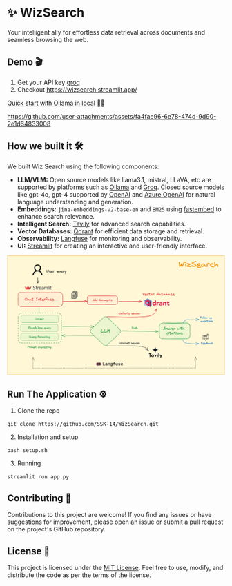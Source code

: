 # ✨ WizSearch
Your intelligent ally for effortless data retrieval across documents and seamless browsing the web.

## Demo 🎬
1. Get your API key [groq](https://console.groq.com/keys)
2. Checkout https://wizsearch.streamlit.app/

[Quick start with Ollama in local 🦙✨](./docs/OLLAMA.md)

https://github.com/user-attachments/assets/fa4fae96-6e78-474d-9d90-2e1d64833008

## How we built it 🛠️
We built Wiz Search using the following components:
- **LLM/VLM:** Open source models like llama3.1, mistral, LLaVA, etc are supported by platforms such as [Ollama](https://ollama.ai/) and [Groq](https://console.groq.com/docs/models). Closed source models like gpt-4o, gpt-4 supported by [OpenAI](https://platform.openai.com/docs/models) and [Azure OpenAI](https://azure.microsoft.com/en-in/products/ai-services/openai-service) for natural language understanding and generation.
- **Embeddings:** `jina-embeddings-v2-base-en` and `BM25` using [fastembed](https://github.com/qdrant/fastembed) to enhance search relevance.
- **Intelligent Search:** [Tavily](https://tavily.com/) for advanced search capabilities.
- **Vector Databases:** [Qdrant](https://qdrant.tech/) for efficient data storage and retrieval.
- **Observability:** [Langfuse](https://www.langfuse.com/) for monitoring and observability.
- **UI:** [Streamlit](https://streamlit.io/) for creating an interactive and user-friendly interface.

![Architecture](./src/assets/arch.png)

## Run The Application ⚙️
1. Clone the repo
```
git clone https://github.com/SSK-14/WizSearch.git
```

2. Installation and setup  
```
bash setup.sh
```

3. Running
```
streamlit run app.py 
```

## Contributing 🤝
Contributions to this project are welcome! If you find any issues or have suggestions for improvement, please open an issue or submit a pull request on the project's GitHub repository.

## License 📝
This project is licensed under the [MIT License](https://github.com/SSK-14/WizSearch/blob/main/LICENSE). Feel free to use, modify, and distribute the code as per the terms of the license.

